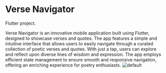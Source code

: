 # Verse Navigator

 Flutter project.



Verse Navigator is an innovative mobile application built using Flutter, designed to showcase verses and quotes. The app features a simple and intuitive interface that allows users to easily navigate through a curated collection of poetic verses and quotes. With just a tap, users can explore and reflect upon diverse lines of wisdom and expression. The app employs efficient state management to ensure smooth and responsive navigation, offering an enriching experience for poetry enthusiasts.
![default](https://github.com/user-attachments/assets/e06b39f4-739d-4fc0-89a7-a14becc43d1c)
